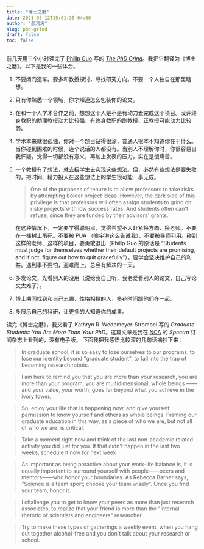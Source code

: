 ```yaml
---
title: "博士之磨"
date: 2021-05-12T15:01:35-04:00
author: "郝鸿涛"
slug: phd-grind
draft: false
toc: false
---
```


前几天用三个小时读完了 [Phillp Guo](https://pg.ucsd.edu/) 写的 [*The PhD Grind*](https://tingwang1122.github.io/files/phd-grind.pdf)。我把它翻译为《博士之磨》。以下是我的一些体会。

1. 不要闭门造车。要多和教授探讨，寻找研究方向。不要一个人独自在那里瞎想。

2. 只有你熟悉一个领域，你才知道怎么包装你的论文。

3. 在和一个人学术合作之前，想想这个人是不是有动力去完成这个项目。没评终身教职的助理教授动力比较强，有终身教职的副教授、正教授可能动力比较弱。

4. 学术本来就很孤独，你对一个题目钻得很深，普通人根本不知道你在干什么。当你碰到困难的时候，连个说话的人都没有。当别人不理解你时，你很容易自我怀疑，觉得一切都没有意义，再加上发表的压力，实在是很痛苦。

5. 一个教授有了想法，就去招学生去实现这些想法。但，必然有些想法是要失败的，把时间、精力投入在这些想法上的学生很可能一事无成。

   >One of the purposes of tenure is to allow professors to take risks by attempting bolder project ideas. However, the dark side of this privilege is that professors will often assign students to grind on risky projects with low success rates. And students often can't refuse, since they are funded by their advisors' grants. 

   在这种情况下，一定要学得聪明点，觉得希望不大赶紧换方向、换老师。不要在一棵树上吊死。不要被 PUA （[喻宇琳](https://yulin-yu.github.io/)这么告诫我）、不要被导师利用。碰到这样的老师、这样的项目，要勇敢退出（Phillp Guo 的原话是 “Students must judge for themselves whether their default projects are promising, and if not, figure out how to quit gracefully”）。要学会坚决维护自己的利益。遇到事不要怕，迎难而上。总会有解决的一天。

6. 多发论文，光看别人的没用（说给我自己听，我老爱看别人的论文，自己写论文太难了）。

7. 博士期间找到和自己志趣、性格相投的人，多花时间跟他们在一起。

8. 多展示自己的科研，让更多的人知道你的成果。


读完《博士之磨》，我又看了 Kathryn R. Wedemeyer-Strombel 写的 *Graduate Students: You Are More Than Your PhD*。这篇文章是我在 [NCA](https://www.natcom.org/) 的 *Spectra* 订阅杂志上看到的，没有电子版。 下面我把我感悟比较深的几句话摘抄下来：

>In graduate school, it is so easy to lose ourselves to our programs, to lose our identity beyond "graduate student", to fall into the trap of becoming research robots. 

>I am here to remind you that you are more than your research, you are more than your program, you are multidimensional, whole beings —— and your value, your worth, goes far beyond what you achieve in the ivory tower. 

>So, enjoy your life that is happening now, and give yourself permission to know yourself and others as whole beings. Framing our graduate education in this way, as a piece of who we are, but not all of who we are, is critical. 

>Take a moment right now and think of the last non-academic related activity you did just for you. If that didn't happen in the last two weeks, schedule it now for next week 

>As important as being proactive about your work-life balance is, it is equally important to surround yourself with people——peers and mentors——who honor your boundaries. As Rebecca Barner says, "Science is a team sport; choose your team wisely". Once you find your team, honor it. 

>I challenge you to get to know your peers as more than just research associates, to realize that your friend is more than the "internal rhetoric of scientists and engineers" researcher.

>Try to make these types of gatherings a weekly event, when you hang out together alcohol-free and you don't talk about your research or school. 



